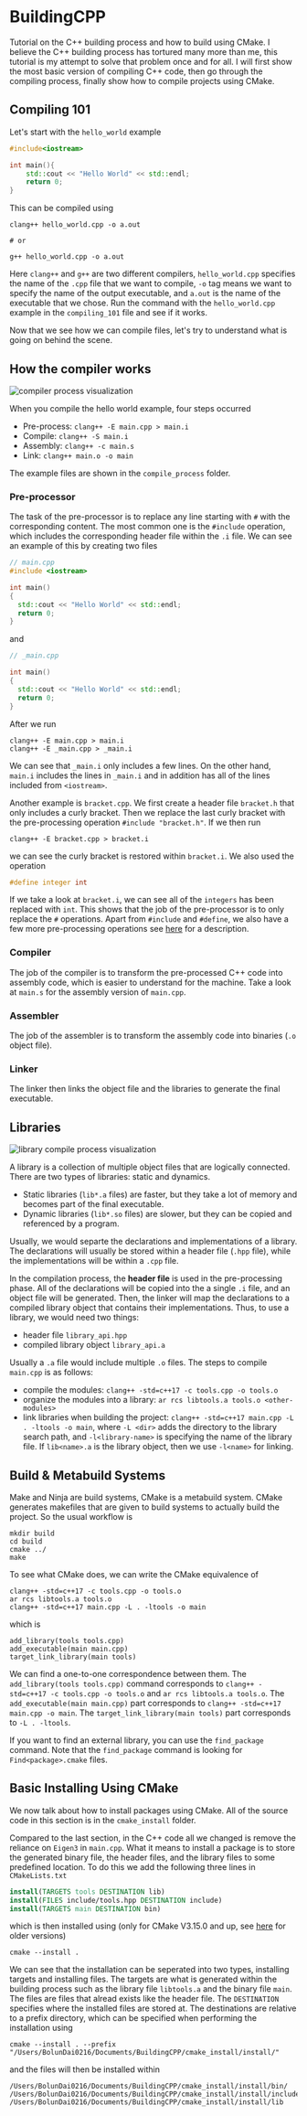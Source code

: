 # BuildingCPP

Tutorial on the C++ building process and how to build using CMake. I believe the C++ building process has tortured many more than me, this tutorial is my attempt to solve that problem once and for all. I will first show the most basic version of compiling C++ code, then go through the compiling process, finally show how to compile projects using CMake.

## Compiling 101

Let's start with the `hello_world` example

```cpp
#include<iostream>

int main(){
    std::cout << "Hello World" << std::endl;
    return 0;
}
```

This can be compiled using 

```console
clang++ hello_world.cpp -o a.out

# or

g++ hello_world.cpp -o a.out
```

Here `clang++` and `g++` are two different compilers, `hello_world.cpp` specifies the name of the `.cpp` file that we want to compile, `-o` tag means we want to specify the name of the output executable, and `a.out` is the name of the executable that we chose. Run the command with the `hello_world.cpp` example in the `compiling_101` file and see if it works.

Now that we see how we can compile files, let's try to understand what is going on behind the scene.

## How the compiler works

![compiler process visualization](images/compile_process.png)

When you compile the hello world example, four steps occurred

- Pre-process: `clang++ -E main.cpp > main.i`
- Compile: `clang++ -S main.i`
- Assembly: `clang++ -c main.s`
- Link: `clang++ main.o -o main`

The example files are shown in the `compile_process` folder.

### Pre-processor

The task of the pre-processor is to replace any line starting with `#` with the corresponding content. The most common one is the `#include` operation, which includes the corresponding header file within the `.i` file. We can see an example of this by creating two files

```cpp
// main.cpp
#include <iostream>

int main()
{
  std::cout << "Hello World" << std::endl;
  return 0;
}
```

and 

```cpp
// _main.cpp

int main()
{
  std::cout << "Hello World" << std::endl;
  return 0;
}
```

After we run

```console
clang++ -E main.cpp > main.i
clang++ -E _main.cpp > _main.i
```

We can see that `_main.i` only includes a few lines. On the other hand, `main.i` includes the lines in `_main.i` and in addition has all of the lines included from `<iostream>`. 

Another example is `bracket.cpp`. We first create a header file `bracket.h` that only includes a curly bracket. Then we replace the last curly bracket with the pre-processing operation `#include "bracket.h"`. If we then run

```console
clang++ -E bracket.cpp > bracket.i
```

we can see the curly bracket is restored within `bracket.i`. We also used the operation

```cpp
#define integer int
```

If we take a look at `bracket.i`, we can see all of the `integers` has been replaced with `int`. This shows that the job of the pre-processor is to only replace the `#` operations. Apart from `#include` and `#define`, we also have a few more pre-processing operations see [here](https://www.tutorialspoint.com/cplusplus/cpp_preprocessor.htm) for a description.

### Compiler

The job of the compiler is to transform the pre-processed C++ code into assembly code, which is easier to understand for the machine. Take a look at `main.s` for the assembly version of `main.cpp`.

### Assembler

The job of the assembler is to transform the assembly code into binaries (`.o` object file).

### Linker

The linker then links the object file and the libraries to generate the final executable.

## Libraries

![library compile process visualization](images/libraries_compile.png)

A library is a collection of multiple object files that are logically connected. There are two types of libraries: static and dynamics.

- Static libraries (`lib*.a` files) are faster, but they take a lot of memory and becomes part of the final executable.
- Dynamic libraries (`lib*.so` files) are slower, but they can be copied and referenced by a program.

Usually, we would separte the declarations and implementations of a library. The declarations will usually be stored within a header file (`.hpp` file), while the implementations will be within a `.cpp` file. 

In the compilation process, the **header file** is used in the pre-processing phase. All of the declarations will be copied into the a single `.i` file, and an object file will be generated. Then, the linker will map the declarations to a compiled library object that contains their implementations. Thus, to use a library, we would need two things:

- header file `library_api.hpp`
- compiled library object `library_api.a`

Usually a `.a` file would include multiple `.o` files. The steps to compile `main.cpp` is as follows:

- compile the modules: `clang++ -std=c++17 -c tools.cpp -o tools.o`
- organize the modules into a library: `ar rcs libtools.a tools.o <other-modules>`
- link libraries when building the project: `clang++ -std=c++17 main.cpp -L . -ltools -o main`, where `-L <dir>` adds the directory to the library search path, and `-l<library-name>` is specifying the name of the library file. If `lib<name>.a` is the library object, then we use `-l<name>` for linking.

## Build & Metabuild Systems

Make and Ninja are build systems, CMake is a metabuild system. CMake generates makefiles that are given to build systems to actually build the project. So the usual workflow is

```console
mkdir build
cd build
cmake ../
make
```

To see what CMake does, we can write the CMake equivalence of 

```console
clang++ -std=c++17 -c tools.cpp -o tools.o
ar rcs libtools.a tools.o
clang++ -std=c++17 main.cpp -L . -ltools -o main
```

which is

```t
add_library(tools tools.cpp)
add_executable(main main.cpp)
target_link_library(main tools)
```

We can find a one-to-one correspondence between them. The `add_library(tools tools.cpp)` command corresponds to `clang++ -std=c++17 -c tools.cpp -o tools.o` and `ar rcs libtools.a tools.o`. The `add_executable(main main.cpp)` part corresponds to `clang++ -std=c++17 main.cpp -o main`. The `target_link_library(main tools)` part corresponds to `-L . -ltools`.

If you want to find an external library, you can use the `find_package` command. Note that the `find_package` command is looking for `Find<package>.cmake` files.

## Basic Installing Using CMake

We now talk about how to install packages using CMake. All of the source code in this section is in the `cmake_install` folder. 

Compared to the last section, in the C++ code all we changed is remove the reliance on `Eigen3` in `main.cpp`. What it means to install a package is to store the generated binary file, the header files, and the library files to some predefined location. To do this we add the following three lines in `CMakeLists.txt`

```cmake
install(TARGETS tools DESTINATION lib)
install(FILES include/tools.hpp DESTINATION include)
install(TARGETS main DESTINATION bin)
```

which is then installed using (only for CMake V3.15.0 and up, see [here](https://cmake.org/cmake/help/v3.24/guide/tutorial/Installing%20and%20Testing.html) for older versions)

```console
cmake --install .
```

We can see that the installation can be seperated into two types, installing targets and installing files. The targets are what is generated within the building process such as the library file `libtools.a` and the binary file `main`. The files are files that alread exists like the header file. The `DESTINATION` specifies where the installed files are stored at. The destinations are relative to a prefix directory, which can be specified when performing the installation using

```console
cmake --install . --prefix "/Users/BolunDai0216/Documents/BuildingCPP/cmake_install/install/"
```

and the files will then be installed within

```
/Users/BolunDai0216/Documents/BuildingCPP/cmake_install/install/bin/
/Users/BolunDai0216/Documents/BuildingCPP/cmake_install/install/include/
/Users/BolunDai0216/Documents/BuildingCPP/cmake_install/install/lib
```

